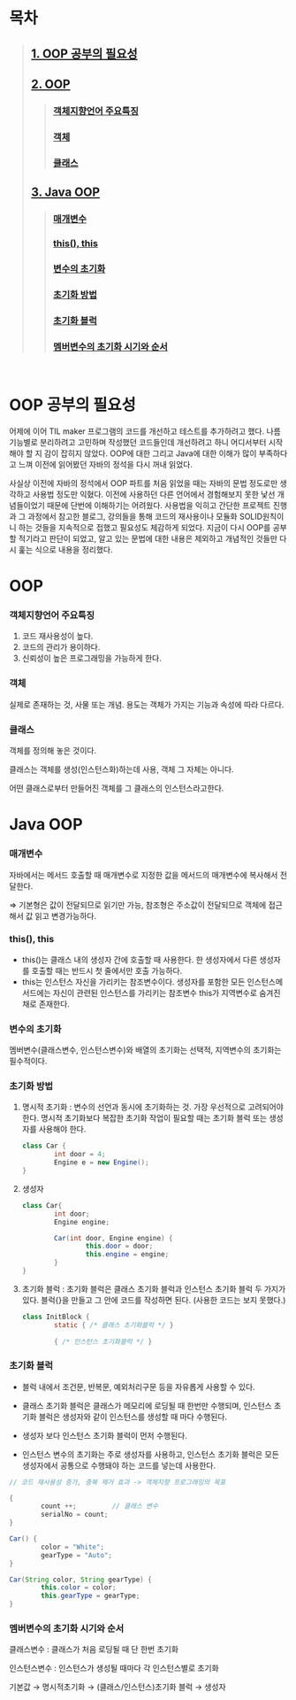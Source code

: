 # 목차
>## [1. OOP 공부의 필요성](#OOP-공부의-필요성)
>## [2. OOP](#OOP)
>>### [객체지향언어 주요특징](#객체지향언어-주요특징)
>>### [객체](#객체)
>>### [클래스](#클래스)
>## [3. Java OOP](#Java-OOP)
>>### [매개변수](#매개변수)
>>### [this(), this](#this(),-this)
>>### [변수의 초기화](#변수의-초기화)
>>### [초기화 방법](#초기화-방법)
>>### [초기화 블럭](#초기화-블럭)
>>### [멤버변수의 초기화 시기와 순서](#멤버변수의-초기화-시기와-순서)

<br>

# OOP 공부의 필요성

어제에 이어 TIL maker 프로그램의 코드를 개선하고 테스트를 추가하려고 했다. 나름 기능별로 분리하려고 고민하며 작성했던 코드들인데 개선하려고 하니 어디서부터 시작해야 할 지
감이 잡히지 않았다. OOP에 대한 그리고 Java에 대한 이해가 많이 부족하다고 느껴 이전에 읽어봤던 자바의 정석을 다시 꺼내 읽었다.

사실상 이전에 자바의 정석에서 OOP 파트를 처음 읽었을 때는 자바의 문법 정도로만 생각하고 사용법 정도만 익혔다. 이전에 사용하던 다른 언어에서 경험해보지 못한 낯선 개념들이었기 때문에
단번에 이해하기는 어려웠다. 사용법을 익히고 간단한 프로젝트 진행과 그 과정에서 참고한 블로그, 강의들을 통해 코드의 재사용이나 모듈화 SOLID원칙이니 하는 것들을 지속적으로 접했고
필요성도 체감하게 되었다. 지금이 다시 OOP를 공부할 적기라고 판단이 되었고, 알고 있는 문법에 대한 내용은 제외하고 개념적인 것들만 다시 훑는 식으로 내용을 정리했다.

# OOP
### 객체지향언어 주요특징

1. 코드 재사용성이 높다.
2. 코드의 관리가 용이하다.
3. 신뢰성이 높은 프로그래밍을 가능하게 한다.

### 객체

실제로 존재하는 것, 사물 또는 개념. 용도는 객체가 가지는 기능과 속성에 따라 다르다.

### 클래스

객체를 정의해 놓은 것이다. 

클래스는 객체를 생성(인스턴스화)하는데 사용, 객체 그 자체는 아니다.

어떤 클래스로부터 만들어진 객체를 그 클래스의 인스턴스라고한다.

# Java OOP

### 매개변수

자바에서는 메서드 호출할 때 매개변수로 지정한 값을 메서드의 매개변수에 복사해서 전달한다.

⇒ 기본형은 값이 전달되므로 읽기만 가능, 참조형은 주소값이 전달되므로 객체에 접근해서 값 읽고 변경가능하다.

### this(), this

- this()는 클래스 내의 생성자 간에 호출할 때 사용한다.
한 생성자에서 다른 생성자를 호출할 때는 반드시 첫 줄에서만 호출 가능하다.
- this는 인스턴스 자신을 가리키는 참조변수이다. 
생성자를 포함한 모든 인스턴스메서드에는 자신이 관련된 인스턴스를 가리키는 참조변수 this가 지역변수로 숨겨진 채로 존재한다.

### 변수의 초기화

멤버변수(클래스변수, 인스턴스변수)와 배열의 초기화는 선택적, 지역변수의 초기화는 필수적이다.

### 초기화 방법

1. 명시적 초기화 : 변수의 선언과 동시에 초기화하는 것. 가장 우선적으로 고려되어야 한다. 명시적 초기화보다 복잡한 초기화 작업이 필요할 때는 초기화 블럭 또는 생성자를 사용해야 한다.
    
    ```java
    class Car {
    		int door = 4;
    		Engine e = new Engine();
    }
    ```
    
2. 생성자
    
    ```java
    class Car{
    		int door;
    		Engine engine;
    
    		Car(int door, Engine engine) {
    				this.door = door;
    				this.engine = engine;
    		}
    }
    ```
    
3. 초기화 블럭 : 초기화 블럭은 클래스 초기화 블럭과 인스턴스 초기화 블럭 두 가지가 있다. 블럭{}을 만들고 그 안에 코드를 작성하면 된다. (사용한 코드는 보지 못했다.)
    
    ```java
    class InitBlock {
    		static { /* 클래스 초기화블럭 */ }
    		
    		{ /* 인스턴스 초기화블럭 */ }
    ```
    

### 초기화 블럭

- 블럭 내에서 조건문, 반복문, 예외처리구문 등을 자유롭게 사용할 수 있다.

- 클래스 초기화 블럭은 클래스가 메모리에 로딩될 때 한번만 수행되며, 인스턴스 초기화 블럭은 생성자와 같이 인스턴스를 생성할 때 마다 수행된다. 

- 생성자 보다 인스턴스 초기화 블럭이 먼저 수행된다.

- 인스턴스 변수의 초기화는 주로 생성자를 사용하고, 인스턴스 초기화 블럭은 모든 생성자에서 공통으로 수행돼야 하는 코드를 넣는데 사용한다.

```java
// 코드 재사용성 증가, 중복 제거 효과 -> 객체지향 프로그래밍의 목표

{
		count ++;         // 클래스 변수
		serialNo = count;
}

Car() {
		color = "White";
		gearType = "Auto";
}

Car(String color, String gearType) {
		this.color = color;
		this.gearType = gearType;
}
```

### 멤버변수의 초기화 시기와 순서

클래스변수 : 클래스가 처음 로딩될 때 단 한번 초기화

인스턴스변수 : 인스턴스가 생성될 때마다 각 인스턴스별로 초기화

기본값 → 명시적초기화 → (클래스/인스턴스)초기화 블럭 → 생성자
